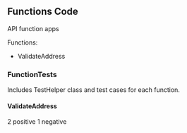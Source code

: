 ## Functions Code
API function apps

Functions:
- ValidateAddress

### FunctionTests
Includes TestHelper class and test cases for each function.

#### ValidateAddress
2 positive
1 negative
